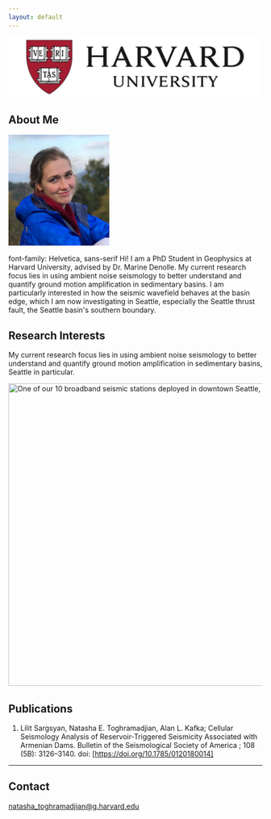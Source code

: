 ```yaml
---
layout: default
---
```

<img src="harvard-logo.jpg" width="500" height="120">

## About Me

<img class="profile-picture" src="natasha_headshot_dilijan.jpeg" width="200" height="220">

font-family: Helvetica, sans-serif
Hi! I am a PhD Student in Geophysics at Harvard University, advised by Dr. Marine Denolle. My current research focus lies in using ambient noise seismology to better understand and quantify ground motion amplification in sedimentary basins. I am particularly interested in how the seismic wavefield behaves at the basin edge, which I am now investigating in Seattle, especially the Seattle thrust fault, the Seattle basin's southern boundary.


## Research Interests

My current research focus lies in using ambient noise seismology to better understand and quantify ground motion amplification in sedimentary basins, Seattle in particular.

<img src="seattleBB.jpeg" title="One of our 10 broadband seismic stations deployed in downtown Seattle, April 2019" width="800" height="600" font-family="helvetica neue">

## Publications

1. Lilit Sargsyan, Natasha E. Toghramadjian, Alan L. Kafka; Cellular Seismology Analysis of Reservoir‐Triggered Seismicity Associated with Armenian Dams. Bulletin of the Seismological Society of America ; 108 (5B): 3126–3140. doi: [https://doi.org/10.1785/0120180014]

---

## Contact

natasha_toghramadjian@g.harvard.edu